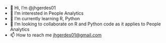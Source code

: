 - 👋 Hi, I’m @jhgerdes01
- 👀 I’m interested in People Analytics
- 🌱 I’m currently learning R, Python
- 💞️ I’m looking to collaborate on R and Python code as it applies to People Analytics
- 📫 How to reach me jhgerdes01@gmail.com

<!---
jhgerdes01/jhgerdes01 is a ✨ special ✨ repository because its `README.md` (this file) appears on your GitHub profile.
You can click the Preview link to take a look at your changes.
--->
